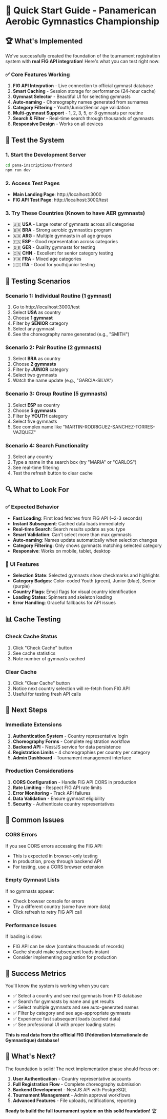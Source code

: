 # 🚀 Quick Start Guide - Panamerican Aerobic Gymnastics Championship

## 🏆 What's Implemented

We've successfully created the foundation of the tournament registration system with **real FIG API integration**! Here's what you can test right now:

### ✅ Core Features Working

1. **FIG API Integration** - Live connection to official gymnast database
2. **Smart Caching** - Session storage for performance (24-hour cache)
3. **Gymnast Selector** - Beautiful UI for selecting gymnasts
4. **Auto-naming** - Choreography names generated from surnames
5. **Category Filtering** - Youth/Junior/Senior age validation
6. **Multi-gymnast Support** - 1, 2, 3, 5, or 8 gymnasts per routine
7. **Search & Filter** - Real-time search through thousands of gymnasts
8. **Responsive Design** - Works on all devices

## 🧪 Test the System

### 1. Start the Development Server
```bash
cd pana-inscriptions/frontend
npm run dev
```

### 2. Access Test Pages
- **Main Landing Page**: http://localhost:3000
- **FIG API Test Page**: http://localhost:3000/test

### 3. Try These Countries (Known to have AER gymnasts)
- 🇺🇸 **USA** - Large roster of gymnasts across all categories
- 🇧🇷 **BRA** - Strong aerobic gymnastics program
- 🇦🇷 **ARG** - Multiple gymnasts in all age groups
- 🇪🇸 **ESP** - Good representation across categories
- 🇩🇪 **GER** - Quality gymnasts for testing
- 🇨🇳 **CHN** - Excellent for senior category testing
- 🇫🇷 **FRA** - Mixed age categories
- 🇮🇹 **ITA** - Good for youth/junior testing

## 🎯 Testing Scenarios

### Scenario 1: Individual Routine (1 gymnast)
1. Go to http://localhost:3000/test
2. Select **USA** as country
3. Choose **1 gymnast**
4. Filter by **SENIOR** category
5. Select any gymnast
6. See the choreography name generated (e.g., "SMITH")

### Scenario 2: Pair Routine (2 gymnasts)
1. Select **BRA** as country
2. Choose **2 gymnasts**
3. Filter by **JUNIOR** category
4. Select two gymnasts
5. Watch the name update (e.g., "GARCIA-SILVA")

### Scenario 3: Group Routine (5 gymnasts)
1. Select **ESP** as country
2. Choose **5 gymnasts**
3. Filter by **YOUTH** category
4. Select five gymnasts
5. See complex name like "MARTIN-RODRIGUEZ-SANCHEZ-TORRES-VAZQUEZ"

### Scenario 4: Search Functionality
1. Select any country
2. Type a name in the search box (try "MARIA" or "CARLOS")
3. See real-time filtering
4. Test the refresh button to clear cache

## 🔍 What to Look For

### ✅ Expected Behavior
- **Fast Loading**: First load fetches from FIG API (~2-3 seconds)
- **Instant Subsequent**: Cached data loads immediately
- **Real-time Search**: Search results update as you type
- **Smart Validation**: Can't select more than max gymnasts
- **Auto-naming**: Names update automatically when selection changes
- **Category Filtering**: Only shows gymnasts matching selected category
- **Responsive**: Works on mobile, tablet, desktop

### 🎨 UI Features
- **Selection State**: Selected gymnasts show checkmarks and highlights
- **Category Badges**: Color-coded Youth (green), Junior (blue), Senior (purple)
- **Country Flags**: Emoji flags for visual country identification
- **Loading States**: Spinners and skeleton loading
- **Error Handling**: Graceful fallbacks for API issues

## 📊 Cache Testing

### Check Cache Status
1. Click "Check Cache" button
2. See cache statistics
3. Note number of gymnasts cached

### Clear Cache
1. Click "Clear Cache" button
2. Notice next country selection will re-fetch from FIG API
3. Useful for testing fresh API calls

## 🚀 Next Steps

### Immediate Extensions
1. **Authentication System** - Country representative login
2. **Choreography Forms** - Complete registration workflow
3. **Backend API** - NestJS service for data persistence
4. **Registration Limits** - 4 choreographies per country per category
5. **Admin Dashboard** - Tournament management interface

### Production Considerations
1. **CORS Configuration** - Handle FIG API CORS in production
2. **Rate Limiting** - Respect FIG API rate limits
3. **Error Monitoring** - Track API failures
4. **Data Validation** - Ensure gymnast eligibility
5. **Security** - Authenticate country representatives

## 🐛 Common Issues

### CORS Errors
If you see CORS errors accessing the FIG API:
- This is expected in browser-only testing
- In production, proxy through backend API
- For testing, use a CORS browser extension

### Empty Gymnast Lists
If no gymnasts appear:
- Check browser console for errors
- Try a different country (some have more data)
- Click refresh to retry FIG API call

### Performance Issues
If loading is slow:
- FIG API can be slow (contains thousands of records)
- Cache should make subsequent loads instant
- Consider implementing pagination for production

## 🎉 Success Metrics

You'll know the system is working when you can:
- ✅ Select a country and see real gymnasts from FIG database
- ✅ Search for gymnasts by name and get results
- ✅ Select multiple gymnasts and see auto-generated names
- ✅ Filter by category and see age-appropriate gymnasts
- ✅ Experience fast subsequent loads (cached data)
- ✅ See professional UI with proper loading states

**This is real data from the official FIG (Fédération Internationale de Gymnastique) database!**

## 🔗 What's Next?

The foundation is solid! The next implementation phase should focus on:
1. **User Authentication** - Country representative accounts
2. **Full Registration Flow** - Complete choreography submission
3. **Backend Development** - NestJS API with PostgreSQL
4. **Tournament Management** - Admin approval workflows
5. **Advanced Features** - File uploads, notifications, reporting

**Ready to build the full tournament system on this solid foundation!** 🏆 